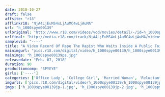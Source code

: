 ```yaml
---
date: 2018-10-27
draft: false
affsite: "r18"
afflinkr18: "NjA4LjEuMS4xLjAuMC4wLjAuMA"
url: "h_1000spye00139"
urloriginal: "http://www.r18.com/videos/vod/movies/detail/-/id=h_1000spye00139"
urlfinal: "http://media.r18.com/track/NjA4LjEuMS4xLjAuMC4wLjAuMA/videos/vod/movies/detail/-/id=h_1000spye00139"
samplevid: "----"
title: "A Video Record Of Rape The Rapist Who Waits Inside A Public Toilet"
mainimgurl: "pics.r18.com/digital/video/h_1000spye00139/h_1000spye00139ps.jpg"
mainimgs: "h_1000spye00139ps.jpg"
releasedate: "Feb. 07, 2018"
duration: 90
productioncomp: "SPYEYE"
girls: ['----']
categories: ['Office Lady', 'College Girl', 'Married Woman', 'Reluctant', 'Documentary', 'Amateur']
imgurls: ['pics.r18.com/digital/video/h_1000spye00139/h_1000spye00139jp-1.jpg', 'pics.r18.com/digital/video/h_1000spye00139/h_1000spye00139jp-2.jpg', 'pics.r18.com/digital/video/h_1000spye00139/h_1000spye00139jp-3.jpg', 'pics.r18.com/digital/video/h_1000spye00139/h_1000spye00139jp-4.jpg', 'pics.r18.com/digital/video/h_1000spye00139/h_1000spye00139jp-5.jpg', 'pics.r18.com/digital/video/h_1000spye00139/h_1000spye00139jp-6.jpg', 'pics.r18.com/digital/video/h_1000spye00139/h_1000spye00139jp-7.jpg', 'pics.r18.com/digital/video/h_1000spye00139/h_1000spye00139jp-8.jpg', 'pics.r18.com/digital/video/h_1000spye00139/h_1000spye00139jp-9.jpg', 'pics.r18.com/digital/video/h_1000spye00139/h_1000spye00139jp-10.jpg', 'pics.r18.com/digital/video/h_1000spye00139/h_1000spye00139jp-11.jpg', 'pics.r18.com/digital/video/h_1000spye00139/h_1000spye00139jp-12.jpg', 'pics.r18.com/digital/video/h_1000spye00139/h_1000spye00139jp-13.jpg', 'pics.r18.com/digital/video/h_1000spye00139/h_1000spye00139jp-14.jpg', 'pics.r18.com/digital/video/h_1000spye00139/h_1000spye00139jp-15.jpg', 'pics.r18.com/digital/video/h_1000spye00139/h_1000spye00139jp-16.jpg', 'pics.r18.com/digital/video/h_1000spye00139/h_1000spye00139jp-17.jpg', 'pics.r18.com/digital/video/h_1000spye00139/h_1000spye00139jp-18.jpg', 'pics.r18.com/digital/video/h_1000spye00139/h_1000spye00139jp-19.jpg', 'pics.r18.com/digital/video/h_1000spye00139/h_1000spye00139jp-20.jpg']
imgs: ['h_1000spye00139jp-1.jpg', 'h_1000spye00139jp-2.jpg', 'h_1000spye00139jp-3.jpg', 'h_1000spye00139jp-4.jpg', 'h_1000spye00139jp-5.jpg', 'h_1000spye00139jp-6.jpg', 'h_1000spye00139jp-7.jpg', 'h_1000spye00139jp-8.jpg', 'h_1000spye00139jp-9.jpg', 'h_1000spye00139jp-10.jpg', 'h_1000spye00139jp-11.jpg', 'h_1000spye00139jp-12.jpg', 'h_1000spye00139jp-13.jpg', 'h_1000spye00139jp-14.jpg', 'h_1000spye00139jp-15.jpg', 'h_1000spye00139jp-16.jpg', 'h_1000spye00139jp-17.jpg', 'h_1000spye00139jp-18.jpg', 'h_1000spye00139jp-19.jpg', 'h_1000spye00139jp-20.jpg']
---
```

